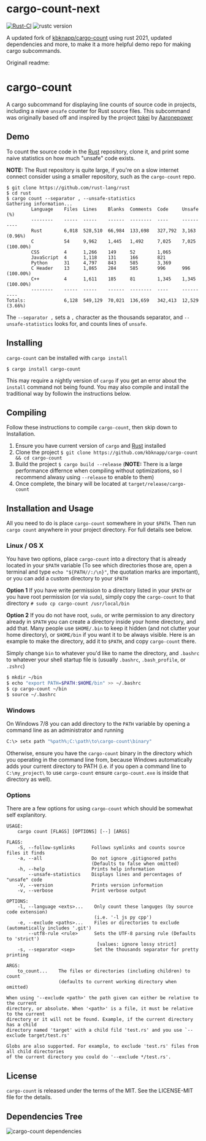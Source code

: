 # cargo-count-next

[![Rust-CI](https://github.com/TimTheBig/cargo-count-next/actions/workflows/rust.yml/badge.svg)](https://github.com/TimTheBig/cargo-count-next/actions/workflows/rust.yml)
![rustc version](https://img.shields.io/badge/rustc-1.65.0+-lightgray.svg)

A updated fork of [kbknapp/cargo-count](https://github.com/kbknapp/cargo-count) using rust 2021, updated dependencies and more, to make it a more helpful demo repo for making cargo subcommands.

Originall readme:

# cargo-count

A cargo subcommand for displaying line counts of source code in projects, including a niave `unsafe` counter for Rust source files. This subcommand was originally based off and inspired by the project [tokei](https://github.com/aaronepower/tokei) by [Aaronepower](https://github.com/aaronepower)

## Demo

To count the source code in the [Rust](https://github.com/rust-lang/rust) repository, clone it, and print some naive statistics on how much "unsafe" code exists.

**NOTE:** The Rust repository is quite large, if you're on a slow internet connect consider using a smaller repository, such as the `cargo-count` repo.

```
$ git clone https://github.com/rust-lang/rust
$ cd rust
$ cargo count --separator , --unsafe-statistics
Gathering information...
         Language    Files  Lines    Blanks  Comments  Code     Unsafe (%)
         --------    -----  -----    ------  --------  ----     ----------
         Rust        6,018  528,510  66,984  133,698   327,792  3,163 (0.96%)
         C           54     9,962    1,445   1,492     7,025    7,025 (100.00%)
         CSS         4      1,266    149     52        1,065    
         JavaScript  4      1,118    131     166       821      
         Python      31     4,797    843     585       3,369    
         C Header    13     1,865    284     585       996      996 (100.00%)
         C++         4      1,611    185     81        1,345    1,345 (100.00%)
         --------    -----  -----    ------  --------  ----     ----------
Totals:              6,128  549,129  70,021  136,659   342,413  12,529 (3.66%)

```

The `--separator ,` sets a `,` character as the thousands separator, and `--unsafe-statistics` looks for, and counts lines of `unsafe`.

## Installing

`cargo-count` can be installed with `cargo install`

```
$ cargo install cargo-count
```

This may require a nightly version of `cargo` if you get an error about the `install` command not being found. You may also compile and install the traditional way by followin the instructions below.


## Compiling

Follow these instructions to compile `cargo-count`, then skip down to Installation.

 1. Ensure you have current version of `cargo` and [Rust](https://www.rust-lang.org) installed
 2. Clone the project `$ git clone https://github.com/kbknapp/cargo-count && cd cargo-count`
 3. Build the project `$ cargo build --release` (**NOTE:** There is a large performance differnce when compiling without optimizations, so I recommend alwasy using `--release` to enable to them)
 4. Once complete, the binary will be located at `target/release/cargo-count`

## Installation and Usage

All you need to do is place `cargo-count` somewhere in your `$PATH`. Then run `cargo count` anywhere in your project directory. For full details see below.

### Linux / OS X

You have two options, place `cargo-count` into a directory that is already located in your `$PATH` variable (To see which directories those are, open a terminal and type `echo "${PATH//:/\n}"`, the quotation marks are important), or you can add a custom directory to your `$PATH`

**Option 1**
If you have write permission to a directory listed in your `$PATH` or you have root permission (or via `sudo`), simply copy the `cargo-count` to that directory `# sudo cp cargo-count /usr/local/bin`

**Option 2**
If you do not have root, `sudo`, or write permission to any directory already in `$PATH` you can create a directory inside your home directory, and add that. Many people use `$HOME/.bin` to keep it hidden (and not clutter your home directory), or `$HOME/bin` if you want it to be always visible. Here is an example to make the directory, add it to `$PATH`, and copy `cargo-count` there.

Simply change `bin` to whatever you'd like to name the directory, and `.bashrc` to whatever your shell startup file is (usually `.bashrc`, `.bash_profile`, or `.zshrc`)

```sh
$ mkdir ~/bin
$ echo "export PATH=$PATH:$HOME/bin" >> ~/.bashrc
$ cp cargo-count ~/bin
$ source ~/.bashrc
```

### Windows

On Windows 7/8 you can add directory to the `PATH` variable by opening a command line as an administrator and running

```sh
C:\> setx path "%path%;C:\path\to\cargo-count\binary"
```

Otherwise, ensure you have the `cargo-count` binary in the directory which you operating in the command line from, because Windows automatically adds your current directory to PATH (i.e. if you open a command line to `C:\my_project\` to use `cargo-count` ensure `cargo-count.exe` is inside that directory as well).


### Options

There are a few options for using `cargo-count` which should be somewhat self explanitory.

```
USAGE:
    cargo count [FLAGS] [OPTIONS] [--] [ARGS]

FLAGS:
    -S, --follow-symlinks      Follows symlinks and counts source files it finds
    -a, --all                  Do not ignore .gitignored paths
                               (Defaults to false when omitted)
    -h, --help                 Prints help information
        --unsafe-statistics    Displays lines and percentages of "unsafe" code
    -V, --version              Prints version information
    -v, --verbose              Print verbose output

OPTIONS:
    -l, --language <exts>...    Only count these languges (by source code extension)
                                (i.e. '-l js py cpp')
    -e, --exclude <paths>...    Files or directories to exclude (automatically includes '.git')
        --utf8-rule <rule>      Sets the UTF-8 parsing rule (Defaults to 'strict')
                                 [values: ignore lossy strict]
    -s, --separator <sep>       Set the thousands separator for pretty printing

ARGS:
    to_count...    The files or directories (including children) to count
                   (defaults to current working directory when omitted)

When using '--exclude <path>' the path given can either be relative to the current 
directory, or absolute. When '<path>' is a file, it must be relative to the current 
directory or it will not be found. Example, if the current directory has a child 
directory named 'target' with a child fild 'test.rs' and you use `--exclude target/test.rs' 

Globs are also supported. For example, to exclude 'test.rs' files from all child directories 
of the current directory you could do '--exclude */test.rs'.
```

## License

`cargo-count` is released under the terms of the MIT. See the LICENSE-MIT file for the details.

## Dependencies Tree
![cargo-count dependencies](cargo-count.png)
